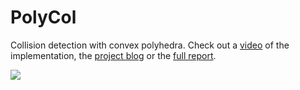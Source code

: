 # PolyCol
Collision detection with convex polyhedra. Check out a [video](https://www.youtube.com/watch?v=CAo6fr-ArQY) of the implementation, the [project blog](https://polycol.substack.com/p/final-implementation) or the [full report](https://drive.google.com/file/d/1MbejUIahMUbDDql7rHKV0Auy90Yljwye/view).

![](https://i.imgur.com/b0Wr5mP.png)

